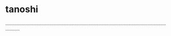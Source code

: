 # tanoshi
.......................................................................................................................................